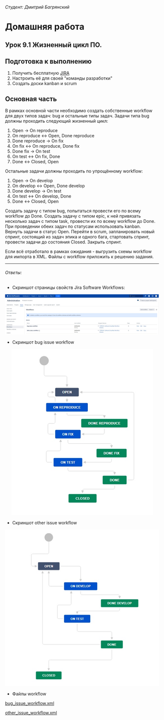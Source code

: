 *Студент: Дмитрий Багрянский*

# Домашняя работа

## Урок 9.1 Жизненный цикл ПО.

## Подготовка к выполнению
1. Получить бесплатную [JIRA](https://www.atlassian.com/ru/software/jira/free)
2. Настроить её для своей "команды разработки"
3. Создать доски kanban и scrum

## Основная часть
В рамках основной части необходимо создать собственные workflow для двух типов задач: bug и остальные типы задач. Задачи типа bug должны проходить следующий жизненный цикл:
1. Open -> On reproduce
2. On reproduce <-> Open, Done reproduce
3. Done reproduce -> On fix
4. On fix <-> On reproduce, Done fix
5. Done fix -> On test
6. On test <-> On fix, Done
7. Done <-> Closed, Open

Остальные задачи должны проходить по упрощённому workflow:
1. Open -> On develop
2. On develop <-> Open, Done develop
3. Done develop -> On test
4. On test <-> On develop, Done
5. Done <-> Closed, Open

Создать задачу с типом bug, попытаться провести его по всему workflow до Done. Создать задачу с типом epic, к ней привязать несколько задач с типом task, провести их по всему workflow до Done. При проведении обеих задач по статусам использовать kanban. Вернуть задачи в статус Open.
Перейти в scrum, запланировать новый спринт, состоящий из задач эпика и одного бага, стартовать спринт, провести задачи до состояния Closed. Закрыть спринт.

Если всё отработало в рамках ожидания - выгрузить схемы workflow для импорта в XML. Файлы с workflow приложить к решению задания.

---

###### Ответы:

- Скриншот страницы свойств Jira Software Workflows:

<p align="center">
  <img src="./img/workflows.jpeg">
</p>

- Скриншот bug issue workflow

<p align="center">
  <img src="./img/bug_issue_workflow.jpeg">
</p>

- Скриншот other issue workflow

<p align="center">
  <img src="./img/other_issue_workflow.jpeg">
</p>

- Файлы workflow

[bug_issue_workflow.xml](https://github.com/bdvme/devops/tree/main/09-ci-01-intro/xml/bug_issue_workflow.xml)

[other_issue_workflow.xml](https://github.com/bdvme/devops/tree/main/09-ci-01-intro/xml/other_issue_workflow.xml)
